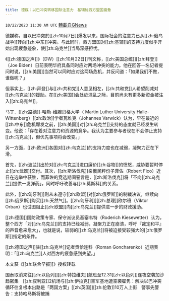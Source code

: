 ```yaml
---
title: 德媒：以巴冲突转移国际注意力　基辅忧西方盟国疲惫
---
```

`10/22/2023 11:30 AM UTC` [轉載自GNews](https://gnews.org/articles/1866802)

德媒称，自以巴冲突於[[zh:10月7日]]爆发以来，国际社会的注意力已从[[zh:俄乌战争]]转向[[zh:中东]]冲突。与此同时，西方盟国对[[zh:基辅]]的支持力度似乎开始出现疲惫迹象，使[[zh:乌克兰]]当局深感担忧。

《[[zh:德国之声]]》（DW）[[zh:10月22日]]刊文称，[[zh:美国总统]][[zh:拜登]]（Joe Biden）日前表明华府具备同时应对两场冲突的能力。他在回答一名记者提问时说，[[zh:美国]]当然可以同时应对这两场危机，并反问道：「如果我们不做，谁做呢？」

但事实上，[[zh:拜登]]与[[zh:共和党]]人意见相左，[[zh:共和党]]人希望削减对[[zh:乌克兰]]的援助。在[[zh:美国]]会处於混乱之际，目前尚未有更多新资金被注入[[zh:乌克兰]]。

马丁．[[zh:路德]]-哈勒-维滕贝格大学（ Martin Luther University Halle-Wittenberg）[[zh:政治]]学者瓦维克（Johannes Varwick）认为，早在最近的[[zh:中东]]危机爆发之前，[[zh:美国]]对[[zh:乌克兰]]支持的态度就已经发生转变。他说：「存在着对注意力和资源的竞争。我认为主要参与者现在不会停止支持[[zh:乌克兰]]，但优先事项将会改变。」

另一方面，[[zh:欧洲]]各国对[[zh:乌克兰]]的支持力度也在减弱，凝聚力正在下滑。

首先，[[zh:波兰]]出於对[[zh:乌克兰]]进口廉价[[zh:谷物]]的愤怒，威胁要暂时停止[[zh:武器]]交付。其次，[[zh:斯洛伐克]]亲俄民粹份子菲佐（Robert Fico）近日在选举中获胜，而菲佐的竞选期间誓言是，[[zh:斯洛伐克]]将「不向[[zh:乌克兰]]提供一发弹药」，同时呼吁改善与[[zh:莫斯科]]的关系。

此外，[[zh:匈牙利]]则从未遵守[[zh:欧盟]]对[[zh:俄罗斯]]的制裁决议，继续向[[zh:俄罗斯]]购买[[zh:天然气]]。[[zh:匈牙利]][[zh:总理]]欧尔班（Viktor Orban）也试图阻止[[zh:欧盟]]向[[zh:乌克兰]]提供进一步的财政援助。

[[zh:德国]]国防政策专家、保守派议员基塞韦特（Roderich Kiesewetter）认为，整个西方「对[[zh:乌克兰]]的支持已经减弱，凝聚力正在崩溃，呼吁『裁定和平』的声音愈来愈大」，也就是说，较弱的[[zh:乌克兰]]将被迫接受较强大的[[zh:俄罗斯]]指定的条件。

[[zh:德国之声]]驻[[zh:乌克兰]]记者贡恰连科（Roman Goncharenko）近期表明：「[[zh:乌克兰]]人对西方的疲惫感到失望。」

本文获《[[zh:联合早报]]》授权转载

国泰取消来往[[zh:以色列]][[zh:特拉维夫]]航班至12.31[[zh:以色列]]连夜空袭加沙趋密集　[[zh:叙利亚]]2机场与[[zh:伊拉克]]空军基地遭空袭翟隽：解决以巴冲突循环往复根本出路是「两国方案」[[zh:英国]][[zh:伦敦]]10万人上街　警事先警告：支持哈马斯将被捕
